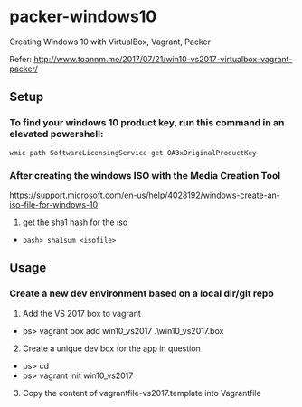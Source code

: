 # packer-windows10Creating Windows 10 with VirtualBox, Vagrant, PackerRefer: http://www.toannm.me/2017/07/21/win10-vs2017-virtualbox-vagrant-packer/## Setup### To find your windows 10 product key, run this command in an elevated powershell:`wmic path SoftwareLicensingService get OA3xOriginalProductKey`### After creating the windows ISO with the Media Creation Tool https://support.microsoft.com/en-us/help/4028192/windows-create-an-iso-file-for-windows-101. get the sha1 hash for the iso  * `bash> sha1sum <isofile>`## Usage### Create a new dev environment based on a local dir/git repo1. Add the VS 2017 box to vagrant  * ps> vagrant box add win10_vs2017 .\win10_vs2017.box2. Create a unique dev box for the app in question  * ps> cd <development dir>  * ps> vagrant init win10_vs20173. Copy the content of vagrantfile-vs2017.template into Vagrantfile